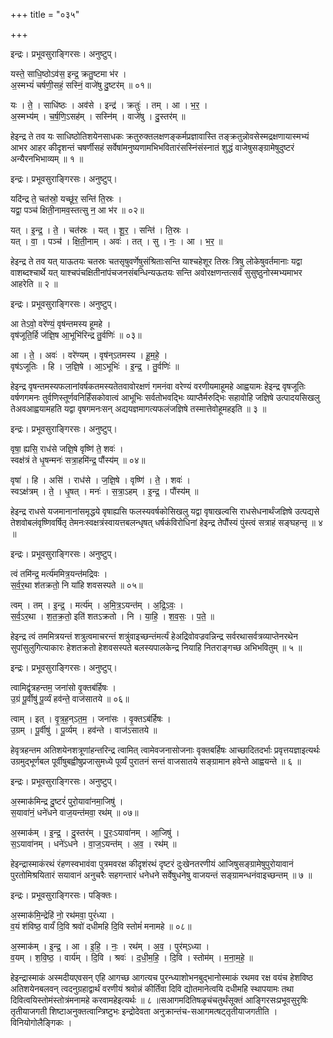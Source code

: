 +++
title = "०३५"

+++


इन्द्रः। प्रभूवसुराङ्गिरसः। अनुष्टुप्।

यस्ते॒ साधि॒ष्ठोऽव॑स॒ इन्द्र॒ क्रतु॒ष्टमा भ॑र ।  
अ॒स्मभ्यं॑ चर्षणी॒सहं॒ सस्निं॒ वाजे॑षु दु॒ष्टर॑म् ॥ ०१॥

यः । ते॒ । साधि॑ष्ठः । अव॑से । इन्द्र॑ । क्रतुः॑ । तम् । आ । भ॒र॒ ।  
अ॒स्मभ्य॑म् । च॒र्ष॒णि॒ऽसह॑म् । सस्नि॑म् । वाजे॑षु । दु॒स्तर॑म् ॥

हेइन्द्र ते तव यः साधिष्ठोतिशयेनसाधकः क्रतुरुक्तलक्षणङ्कर्मप्रज्ञावास्ति तङ्क्रतुन्नोवसेस्मद्रक्षणायास्मभ्यं आभर आहर कीदृशन्तं चषर्णीसहं सर्वेषांमनुष्यणामभिभवितारंसस्निंसंस्नातं शुद्धं वाजेषुसङ्ग्रामेषुदुष्टरं अन्यैरनभिभाव्यम् ॥ १ ॥

इन्द्रः। प्रभूवसुराङ्गिरसः। अनुष्टुप्।

यदि॑न्द्र ते॒ चत॑स्रो॒ यच्छू॑र॒ सन्ति॑ ति॒स्रः ।  
यद्वा॒ पञ्च॑ क्षिती॒नामव॒स्तत्सु न॒ आ भ॑र ॥ ०२॥

यत् । इ॒न्द्र॒ । ते॒ । चत॑स्रः । यत् । शू॒र॒ । सन्ति॑ । ति॒स्रः ।  
यत् । वा॒ । पञ्च॑ । क्षि॒ती॒नाम् । अवः॑ । तत् । सु । नः॒ । आ । भ॒र॒ ॥

हेइन्द्र ते तव यत् याऊतयः चतस्रः चतसृषुवर्णेषुसंश्रिताःसन्ति याश्चहेशूर तिस्रः त्रिषु लोकेषुवर्तमानाः यद्वा वाशब्दश्चार्थे यत् याश्चपंचक्षितीनांपंचजनसंबन्धिन्यऊतयः सन्ति अवोरक्षणन्तत्सर्वं सुसुष्ठुनोस्मभ्यमाभर आहरेति ॥ २ ॥

इन्द्रः। प्रभूवसुराङ्गिरसः। अनुष्टुप्।

आ तेऽवो॒ वरे॑ण्यं॒ वृष॑न्तमस्य हूमहे ।  
वृष॑जूति॒र्हि ज॑ज्ञि॒ष आ॒भूभि॑रिन्द्र तु॒र्वणिः॑ ॥ ०३॥

आ । ते॒ । अवः॑ । वरे॑ण्यम् । वृष॑न्ऽतमस्य । हू॒म॒हे॒ ।  
वृष॑ऽजूतिः । हि । ज॒ज्ञि॒षे । आ॒ऽभूभिः॑ । इ॒न्द्र॒ । तु॒र्वणिः॑ ॥

हेइन्द्र वृषन्तमस्यफलानांवर्षकतमस्यतेतवावोरक्षणं गमनंवा वरेण्यं वरणीयमाहूमहे आह्वयामः हेइन्द्र वृषजूतिः वर्षणगमनः तुर्वणिस्तूर्णवनिर्हिंसकोवात्वं आभूभिः सर्वतोभवद्भिः व्याप्तैर्मरुद्भिः सहावोहि जज्ञिषे उत्पादयसिखलु तेअवआह्वयामहति यद्वा वृषगमनःसन् अद्ययज्ञमागत्यफलंजज्ञिषे तस्मात्तेवोहूमहइति ॥ ३ ॥

इन्द्रः। प्रभूवसुराङ्गिरसः। अनुष्टुप्।

वृषा॒ ह्यसि॒ राध॑से जज्ञि॒षे वृष्णि॑ ते॒ शवः॑ ।  
स्वक्ष॑त्रं ते धृ॒षन्मनः॑ सत्रा॒हमि॑न्द्र॒ पौंस्य॑म् ॥ ०४॥

वृषा॑ । हि । असि॑ । राध॑से । ज॒ज्ञि॒षे । वृष्णि॑ । ते॒ । शवः॑ ।  
स्वऽक्ष॑त्रम् । ते॒ । धृ॒षत् । मनः॑ । स॒त्रा॒ऽहम् । इ॒न्द्र॒ । पौंस्य॑म् ॥

हेइन्द्र राधसे यजमानानांसमृद्धये वृषाह्यसि फलस्यवर्षकोसिखलु यद्वा वृषाखल्वसि राधसेधनार्थंजज्ञिषे उत्पद्यसे तेशवोबलंवृष्णिवर्षितृ तेमनःस्वक्षत्रंस्वायत्तबलन्धृषत् धर्षकंविरोधिनां हेइन्द्र तेपौंस्यं पुंस्त्वं सत्राहं सङ्घहन्तृ ॥ ४ ॥

इन्द्रः। प्रभूवसुराङ्गिरसः। अनुष्टुप्।

त्वं तमि॑न्द्र॒ मर्त्य॑ममित्र॒यन्त॑मद्रिवः ।  
स॒र्व॒र॒था श॑तक्रतो॒ नि या॑हि शवसस्पते ॥ ०५॥

त्वम् । तम् । इ॒न्द्र॒ । मर्त्य॑म् । अ॒मि॒त्र॒ऽयन्त॑म् । अ॒द्रि॒ऽवः॒ ।  
स॒र्व॒ऽर॒था । श॒त॒क्र॒तो॒ इति॑ शतऽक्रतो । नि । या॒हि॒ । श॒व॒सः॒ । प॒ते॒ ॥

हेइन्द्र त्वं तममित्रयन्तं शत्रुत्वमाचरन्तं शत्रुंवाइच्छन्तंमर्त्यं हेअद्रिवोवज्रवन्निन्द्र सर्वरथासर्वत्रव्याप्तेनरथेन सुपांसुलुगित्याकारः हेशतक्रतो हेशवसस्पते बलस्यपालकेन्द्र नियाहि नितराङ्गच्छ अभिभवितुम् ॥ ५ ॥

इन्द्रः। प्रभूवसुराङ्गिरसः। अनुष्टुप्।

त्वामिद्वृ॑त्रहन्तम॒ जना॑सो वृ॒क्तब॑र्हिषः ।  
उ॒ग्रं पू॒र्वीषु॑ पू॒र्व्यं हव॑न्ते॒ वाज॑सातये ॥ ०६॥

त्वाम् । इत् । वृ॒त्र॒ह॒न्ऽत॒म॒ । जना॑सः । वृ॒क्तऽब॑र्हिषः ।  
उ॒ग्रम् । पू॒र्वीषु॑ । पू॒र्व्यम् । हव॑न्ते । वाज॑ऽसातये ॥

हेवृत्रहन्तम अतिशयेनशत्रूणांहन्तरिन्द्र त्वामित् त्वामेवजनासोजनाः वृक्तबर्हिषः आच्छादितदर्भाः प्रवृत्तयज्ञाइत्यर्थः उग्रमुद्भूर्णबल पूर्वीषुबह्वीषुप्रजासुमध्ये पूर्व्यं पुरातनं सन्तं वाजसातये सङ्ग्रामान हवेन्ते आह्वयन्ते ॥ ६ ॥

इन्द्रः। प्रभूवसुराङ्गिरसः। अनुष्टुप्।

अ॒स्माक॑मिन्द्र दु॒ष्टरं॑ पुरो॒यावा॑नमा॒जिषु॑ ।  
स॒यावा॑नं॒ धने॑धने वाज॒यन्त॑मवा॒ रथ॑म् ॥ ०७॥

अ॒स्माक॑म् । इ॒न्द्र॒ । दु॒स्तर॑म् । पु॒रः॒ऽयावा॑नम् । आ॒जिषु॑ ।  
स॒ऽयावा॑नम् । धने॑ऽधने । वा॒ज॒ऽयन्त॑म् । अ॒व॒ । रथ॑म् ॥

हेइन्द्रास्माकंरथं रंहणस्वभावंवा पुत्रमवरक्ष कीदृशंरथं दृष्टरं दुःखेनतरणीयं आजिषुसङ्ग्रामेषुपुरोयावानं पुरतोमिश्रयितारं सयावानं अनुचरैः सहगन्तारं धनेधने सर्वेषुधनेषु वाजयन्तं सङ्ग्रामन्धनंवाइच्छन्तम् ॥ ७ ॥

इन्द्रः। प्रभूवसुराङ्गिरसः। पङ्क्तिः।

अ॒स्माक॑मि॒न्द्रेहि॑ नो॒ रथ॑मवा॒ पुरं॑ध्या ।  
व॒यं श॑विष्ठ॒ वार्यं॑ दि॒वि श्रवो॑ दधीमहि दि॒वि स्तोमं॑ मनामहे ॥ ०८॥

अ॒स्माक॑म् । इ॒न्द्र॒ । आ । इ॒हि॒ । नः॒ । रथ॑म् । अ॒व॒ । पुर॑म्ऽध्या ।  
व॒यम् । श॒वि॒ष्ठ॒ । वार्य॑म् । दि॒वि । श्रवः॑ । द॒धी॒म॒हि॒ । दि॒वि । स्तोम॑म् । म॒ना॒म॒हे॒ ॥

हेइन्द्रास्माकं अस्मदीयएवसन् एहि आगच्छ आगत्यच पुरन्ध्याशोभनबुद्भानोस्माकं रथमव रक्ष वयंच हेशविष्ठ अतिशयेनबलवन् त्वदनुग्रहाद्वार्थं वरणीयं श्रवोन्नं कीर्तिंवा दिवि द्योतमानेत्वयि दधीमहि स्थापयामः तथा दिवित्वयिस्तोमंस्तोत्रंमनामहे करवामहेइत्यर्थः ॥ ८ ॥सआगमदितिषळृचंचतुर्थंसूक्तं आङ्गिरसःप्रभूवसुरृषिः तृतीयाजगती शिष्टाअनुक्तत्वान्त्रिष्टुभः इन्द्रोदेवता अनुक्रान्तंच-सआगमत्षट्तृतीयाजगतीति । विनियोगोलैङ्गिकः ।